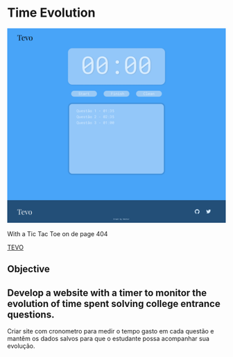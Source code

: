 # Time Evolution
[![Site main page](https://github.com/heitor42/Time-Evolution/blob/master/Main-page.png?raw=true)](https://heitor42.github.io/Time-Evolution/)

With a Tic Tac Toe on de page 404

[TEVO](https://heitor42.github.io/Time-Evolution/)

## Objective

Develop a website with a timer to monitor the evolution of time spent solving college entrance questions.
---

Criar site com cronometro para medir o tempo gasto em cada questão e mantêm os dados salvos para que o estudante possa acompanhar sua evolução.

